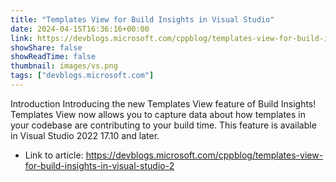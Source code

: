 ```yaml
---
title: "Templates View for Build Insights in Visual Studio"
date: 2024-04-15T16:36:16+00:00
link: https://devblogs.microsoft.com/cppblog/templates-view-for-build-insights-in-visual-studio-2
showShare: false
showReadTime: false
thumbnail: images/vs.png
tags: ["devblogs.microsoft.com"]
---
```

Introduction Introducing the new Templates View feature of Build Insights! Templates View now allows you to capture data about how templates in your codebase are contributing to your build time. This feature is available in Visual Studio 2022 17.10 and later.

- Link to article: https://devblogs.microsoft.com/cppblog/templates-view-for-build-insights-in-visual-studio-2